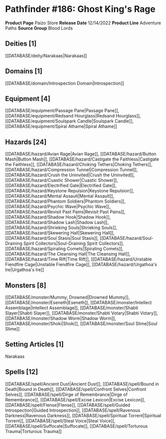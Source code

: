 ﻿---
id: '189'
name: Pathfinder 186. Ghost King's Rage
rarity: Common
type: Source

---
# Pathfinder #186: Ghost King's Rage

**Product Page** Paizo Store
**Release Date** 12/14/2022
**Product Line** Adventure Paths
**Source Group** Blood Lords

## Deities [1]

[[DATABASE/deity/Narakaas|Narakaas]]

## Domains [1]

[[DATABASE/domain/Introspection Domain|Introspection]]

## Equipment [4]

[[DATABASE/equipment/Passage Pane|Passage Pane]], [[DATABASE/equipment/Redsand Hourglass|Redsand Hourglass]], [[DATABASE/equipment/Soulspark Candle|Soulspark Candle]], [[DATABASE/equipment/Spiral Athame|Spiral Athame]]

## Hazards [24]

[[DATABASE/hazard/Avian Rage|Avian Rage]], [[DATABASE/hazard/Button Mash|Button Mash]], [[DATABASE/hazard/Castigate the Faithless|Castigate the Faithless]], [[DATABASE/hazard/Choking Tethers|Choking Tethers]], [[DATABASE/hazard/Compression Tunnel|Compression Tunnel]], [[DATABASE/hazard/Crush the Uninvited|Crush the Uninvited]], [[DATABASE/hazard/Cuastic Shower|Cuastic Shower]], [[DATABASE/hazard/Electrified Gate|Electrified Gate]], [[DATABASE/hazard/Keystone Repulsion|Keystone Repulsion]], [[DATABASE/hazard/Mental Assault|Mental Assault]], [[DATABASE/hazard/Phantom Soldiers|Phantom Soldiers]], [[DATABASE/hazard/Psychic Wave|Psychic Wave]], [[DATABASE/hazard/Revisit Past Pains|Revisit Past Pains]], [[DATABASE/hazard/Shadow Hook|Shadow Hook]], [[DATABASE/hazard/Shadow Lash|Shadow Lash]], [[DATABASE/hazard/Shrieking Souls|Shrieking Souls]], [[DATABASE/hazard/Skewering Hall|Skewering Hall]], [[DATABASE/hazard/Soul Stasis|Soul Stasis]], [[DATABASE/hazard/Soul-Draining Spirit Collectors|Soul-Draining Spirit Collectors]], [[DATABASE/hazard/Spiraling Comets|Spiraling Comets]], [[DATABASE/hazard/The Cleansing Hall|The Cleansing Hall]], [[DATABASE/hazard/Time Rift|Time Rift]], [[DATABASE/hazard/Unstable Fiendfire Cage|Unstable Fiendfire Cage]], [[DATABASE/hazard/Urgathoa's Ire|Urgathoa's Ire]]

## Monsters [8]

[[DATABASE/monster/Mummy, Drowned|Drowned Mummy]], [[DATABASE/monster/Eseneth|Eseneth]], [[DATABASE/monster/Intellect Assemblage|Intellect Assemblage]], [[DATABASE/monster/Shabti Slayer|Shabti Slayer]], [[DATABASE/monster/Shabti Votary|Shabti Votary]], [[DATABASE/monster/Shadow Worm|Shadow Worm]], [[DATABASE/monster/Shoki|Shoki]], [[DATABASE/monster/Soul Slime|Soul Slime]]

## Setting Articles [1]

Narakaas

## Spells [12]

[[DATABASE/spell/Ancient Dust|Ancient Dust]], [[DATABASE/spell/Bound in Death|Bound in Death]], [[DATABASE/spell/Confront Selves|Confront Selves]], [[DATABASE/spell/Dirge of Remembrance|Dirge of Remembrance]], [[DATABASE/spell/Excise Lexicon|Excise Lexicon]], [[DATABASE/spell/Flense|Flense]], [[DATABASE/spell/Guided Introspection|Guided Introspection]], [[DATABASE/spell/Ravenous Darkness|Ravenous Darkness]], [[DATABASE/spell/Spiritual Torrent|Spiritual Torrent]], [[DATABASE/spell/Steal Voice|Steal Voice]], [[DATABASE/spell/Suffocate|Suffocate]], [[DATABASE/spell/Torturous Trauma|Torturous Trauma]]